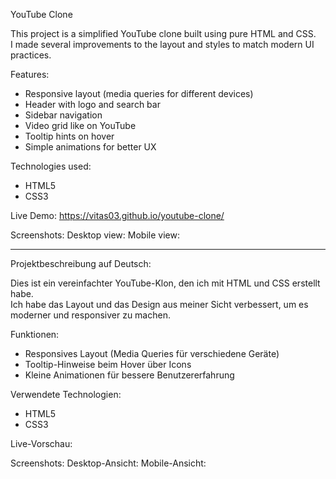 YouTube Clone

This project is a simplified YouTube clone built using pure HTML and CSS.  
I made several improvements to the layout and styles to match modern UI practices.

Features:
- Responsive layout (media queries for different devices)
- Header with logo and search bar
- Sidebar navigation
- Video grid like on YouTube
- Tooltip hints on hover
- Simple animations for better UX

Technologies used:
- HTML5
- CSS3

Live Demo:
https://vitas03.github.io/youtube-clone/

Screenshots:
Desktop view:
Mobile view:

---

Projektbeschreibung auf Deutsch:

Dies ist ein vereinfachter YouTube-Klon, den ich mit HTML und CSS erstellt habe.  
Ich habe das Layout und das Design aus meiner Sicht verbessert, um es moderner und responsiver zu machen.

Funktionen:
- Responsives Layout (Media Queries für verschiedene Geräte)
- Tooltip-Hinweise beim Hover über Icons
- Kleine Animationen für bessere Benutzererfahrung

Verwendete Technologien:
- HTML5
- CSS3

Live-Vorschau:  

Screenshots:
Desktop-Ansicht:
Mobile-Ansicht:


